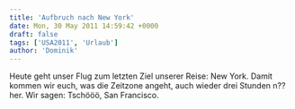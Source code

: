 ```yaml
---
title: 'Aufbruch nach New York'
date: Mon, 30 May 2011 14:59:42 +0000
draft: false
tags: ['USA2011', 'Urlaub']
author: 'Dominik'
---
```


Heute geht unser Flug zum letzten Ziel unserer Reise: New York. Damit kommen wir euch, was die Zeitzone angeht, auch wieder drei Stunden n??her. Wir sagen: Tschööö, San Francisco.